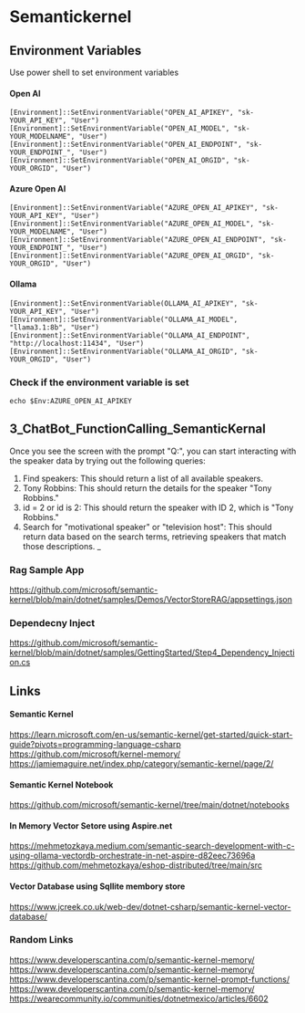 # Semantickernel 


## Environment Variables

Use power shell to set environment variables

#### Open AI

```
[Environment]::SetEnvironmentVariable("OPEN_AI_APIKEY", "sk-YOUR_API_KEY", "User")
[Environment]::SetEnvironmentVariable("OPEN_AI_MODEL", "sk-YOUR_MODELNAME", "User")
[Environment]::SetEnvironmentVariable("OPEN_AI_ENDPOINT", "sk-YOUR_ENDPOINT_", "User")
[Environment]::SetEnvironmentVariable("OPEN_AI_ORGID", "sk-YOUR_ORGID", "User")

```

#### Azure Open AI

```
[Environment]::SetEnvironmentVariable("AZURE_OPEN_AI_APIKEY", "sk-YOUR_API_KEY", "User")
[Environment]::SetEnvironmentVariable("AZURE_OPEN_AI_MODEL", "sk-YOUR_MODELNAME", "User")
[Environment]::SetEnvironmentVariable("AZURE_OPEN_AI_ENDPOINT", "sk-YOUR_ENDPOINT_", "User")
[Environment]::SetEnvironmentVariable("AZURE_OPEN_AI_ORGID", "sk-YOUR_ORGID", "User")

```

#### Ollama 

```
[Environment]::SetEnvironmentVariable(OLLAMA_AI_APIKEY", "sk-YOUR_API_KEY", "User")
[Environment]::SetEnvironmentVariable("OLLAMA_AI_MODEL", "llama3.1:8b", "User")
[Environment]::SetEnvironmentVariable("OLLAMA_AI_ENDPOINT", "http://localhost:11434", "User")
[Environment]::SetEnvironmentVariable("OLLAMA_AI_ORGID", "sk-YOUR_ORGID", "User")

```

### Check if the environment variable is set
```
echo $Env:AZURE_OPEN_AI_APIKEY
```


## 3_ChatBot_FunctionCalling_SemanticKernal
Once you see the screen with the prompt "Q:", you can start interacting with the speaker data by trying out the following queries:

1. Find speakers: This should return a list of all available speakers.
2. Tony Robbins: This should return the details for the speaker "Tony Robbins."
3. id = 2 or id is 2: This should return the speaker with ID 2, which is "Tony Robbins."
4. Search for "motivational speaker" or "television host": This should return data based on the search terms, retrieving speakers that match those descriptions.
_

### Rag Sample App
https://github.com/microsoft/semantic-kernel/blob/main/dotnet/samples/Demos/VectorStoreRAG/appsettings.json

### Dependecny Inject 
https://github.com/microsoft/semantic-kernel/blob/main/dotnet/samples/GettingStarted/Step4_Dependency_Injection.cs



## Links


#### Semantic Kernel 
https://learn.microsoft.com/en-us/semantic-kernel/get-started/quick-start-guide?pivots=programming-language-csharp
https://github.com/microsoft/kernel-memory/
https://jamiemaguire.net/index.php/category/semantic-kernel/page/2/

#### Semantic Kernel Notebook
https://github.com/microsoft/semantic-kernel/tree/main/dotnet/notebooks

#### In Memory Vector Setore using Aspire.net 
https://mehmetozkaya.medium.com/semantic-search-development-with-c-using-ollama-vectordb-orchestrate-in-net-aspire-d82eec73696a
https://github.com/mehmetozkaya/eshop-distributed/tree/main/src

#### Vector Database using Sqllite membory store 
https://www.jcreek.co.uk/web-dev/dotnet-csharp/semantic-kernel-vector-database/

### Random Links
https://www.developerscantina.com/p/semantic-kernel-memory/
https://www.developerscantina.com/p/semantic-kernel-memory/
https://www.developerscantina.com/p/semantic-kernel-prompt-functions/
https://www.developerscantina.com/p/semantic-kernel-memory/
https://wearecommunity.io/communities/dotnetmexico/articles/6602